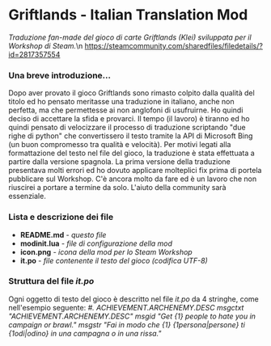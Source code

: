 # Griftlands - Italian Translation Mod
<i>Traduzione fan-made del gioco di carte Griftlands (Klei) sviluppata per il Workshop di Steam.</i>\n
https://steamcommunity.com/sharedfiles/filedetails/?id=2817357554

### Una breve introduzione...
Dopo aver provato il gioco Griftlands sono rimasto colpito dalla qualità del titolo ed ho pensato meritasse una traduzione in italiano, anche non perfetta, ma che permettesse ai non anglofoni di usufruirne. Ho quindi deciso di accettare la sfida e provarci.
Il tempo (il lavoro) è tiranno ed ho quindi pensato di velocizzare il processo di traduzione scriptando "due righe di python" che convertissero il testo tramite la API di Microsoft Bing (un buon compromesso tra qualità e velocità). 
Per motivi legati alla formattazione del testo nel file del gioco, la traduzione è stata effettuata a partire dalla versione spagnola.
La prima versione della traduzione presentava molti errori ed ho dovuto applicare molteplici fix prima di portela pubblicare sul Workshop.
C'è ancora molto da fare ed è un lavoro che non riuscirei a portare a termine da solo.
L'aiuto della community sarà essenziale.

### Lista e descrizione dei file
* <b>README.md</b> - <i>questo file</i>
* <b>modinit.lua</b> - <i>file di configurazione della mod</i>
* <b>icon.png</b> - <i>icona della mod per lo Steam Workshop</i>
* <b>it.po</b> - <i>file contenente il testo del gioco (codifica UTF-8)</i>

### Struttura del file <i>it.po</i>
Ogni oggetto di testo del gioco è descritto nel file <i>it.po</i> da 4 stringhe, come nell'esempio seguente:
<i>#. ACHIEVEMENT.ARCHENEMY.DESC
msgctxt "ACHIEVEMENT.ARCHENEMY.DESC"
msgid "Get {1} people to hate you in campaign or brawl."
msgstr "Fai in modo che {1} {1*persona|persone} ti {1*odi|odino} in una campagna o in una rissa."</i>

